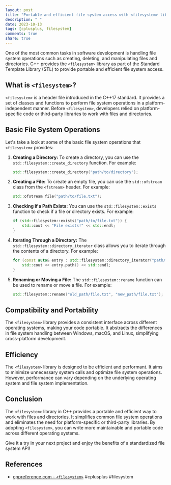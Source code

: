```yaml
---
layout: post
title: "Portable and efficient file system access with <filesystem> library"
description: " "
date: 2023-10-13
tags: [cplusplus, filesystem]
comments: true
share: true
---
```


One of the most common tasks in software development is handling file system operations such as creating, deleting, and manipulating files and directories. C++ provides the `<filesystem>` library as part of the Standard Template Library (STL) to provide portable and efficient file system access.

## What is `<filesystem>`?

`<filesystem>` is a header file introduced in the C++17 standard. It provides a set of classes and functions to perform file system operations in a platform-independent manner. Before `<filesystem>`, developers relied on platform-specific code or third-party libraries to work with files and directories.

## Basic File System Operations

Let's take a look at some of the basic file system operations that `<filesystem>` provides:

1. **Creating a Directory:**
   To create a directory, you can use the `std::filesystem::create_directory` function. For example:
   ```cpp
   std::filesystem::create_directory("path/to/directory");
   ```

2. **Creating a File:**
   To create an empty file, you can use the `std::ofstream` class from the `<fstream>` header. For example:
   ```cpp
   std::ofstream file("path/to/file.txt");
   ```

3. **Checking if a Path Exists:**
   You can use the `std::filesystem::exists` function to check if a file or directory exists. For example:
   ```cpp
   if (std::filesystem::exists("path/to/file.txt")) {
       std::cout << "File exists!" << std::endl;
   }
   ```

4. **Iterating Through a Directory:**
   The `std::filesystem::directory_iterator` class allows you to iterate through the contents of a directory. For example:
   ```cpp
   for (const auto& entry : std::filesystem::directory_iterator("path/to/directory")) {
       std::cout << entry.path() << std::endl;
   }
   ```

5. **Renaming or Moving a File:**
   The `std::filesystem::rename` function can be used to rename or move a file. For example:
   ```cpp
   std::filesystem::rename("old_path/file.txt", "new_path/file.txt");
   ```

## Compatibility and Portability

The `<filesystem>` library provides a consistent interface across different operating systems, making your code portable. It abstracts the differences in file system handling between Windows, macOS, and Linux, simplifying cross-platform development.

## Efficiency

The `<filesystem>` library is designed to be efficient and performant. It aims to minimize unnecessary system calls and optimize file system operations. However, performance can vary depending on the underlying operating system and file system implementation.

## Conclusion

The `<filesystem>` library in C++ provides a portable and efficient way to work with files and directories. It simplifies common file system operations and eliminates the need for platform-specific or third-party libraries. By adopting `<filesystem>`, you can write more maintainable and portable code across different operating systems. 

Give it a try in your next project and enjoy the benefits of a standardized file system API!

## References
- [cppreference.com - `<filesystem>`](https://en.cppreference.com/w/cpp/filesystem) #cplusplus #filesystem